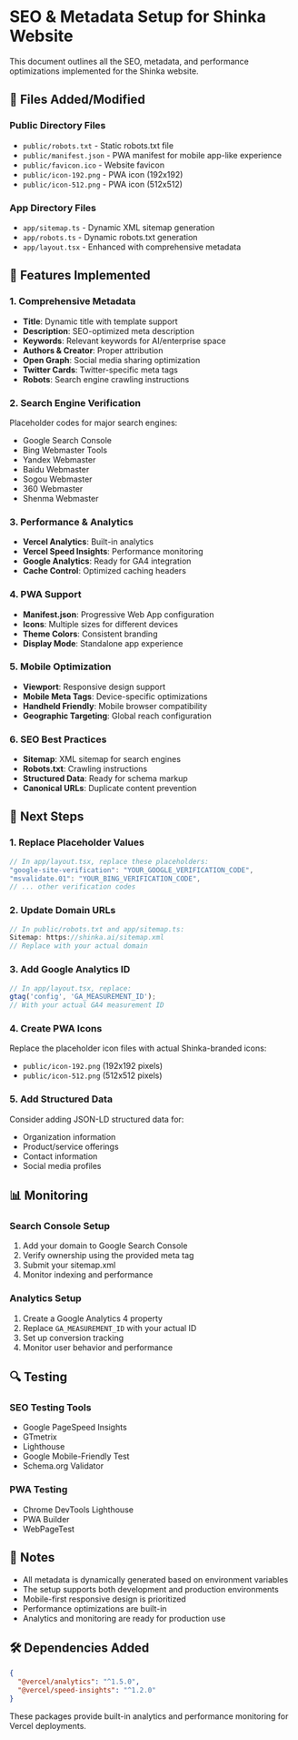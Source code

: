 # SEO & Metadata Setup for Shinka Website

This document outlines all the SEO, metadata, and performance optimizations implemented for the Shinka website.

## 📁 Files Added/Modified

### Public Directory Files
- `public/robots.txt` - Static robots.txt file
- `public/manifest.json` - PWA manifest for mobile app-like experience
- `public/favicon.ico` - Website favicon
- `public/icon-192.png` - PWA icon (192x192)
- `public/icon-512.png` - PWA icon (512x512)

### App Directory Files
- `app/sitemap.ts` - Dynamic XML sitemap generation
- `app/robots.ts` - Dynamic robots.txt generation
- `app/layout.tsx` - Enhanced with comprehensive metadata

## 🔧 Features Implemented

### 1. **Comprehensive Metadata**
- **Title**: Dynamic title with template support
- **Description**: SEO-optimized meta description
- **Keywords**: Relevant keywords for AI/enterprise space
- **Authors & Creator**: Proper attribution
- **Open Graph**: Social media sharing optimization
- **Twitter Cards**: Twitter-specific meta tags
- **Robots**: Search engine crawling instructions

### 2. **Search Engine Verification**
Placeholder codes for major search engines:
- Google Search Console
- Bing Webmaster Tools
- Yandex Webmaster
- Baidu Webmaster
- Sogou Webmaster
- 360 Webmaster
- Shenma Webmaster

### 3. **Performance & Analytics**
- **Vercel Analytics**: Built-in analytics
- **Vercel Speed Insights**: Performance monitoring
- **Google Analytics**: Ready for GA4 integration
- **Cache Control**: Optimized caching headers

### 4. **PWA Support**
- **Manifest.json**: Progressive Web App configuration
- **Icons**: Multiple sizes for different devices
- **Theme Colors**: Consistent branding
- **Display Mode**: Standalone app experience

### 5. **Mobile Optimization**
- **Viewport**: Responsive design support
- **Mobile Meta Tags**: Device-specific optimizations
- **Handheld Friendly**: Mobile browser compatibility
- **Geographic Targeting**: Global reach configuration

### 6. **SEO Best Practices**
- **Sitemap**: XML sitemap for search engines
- **Robots.txt**: Crawling instructions
- **Structured Data**: Ready for schema markup
- **Canonical URLs**: Duplicate content prevention

## 🚀 Next Steps

### 1. **Replace Placeholder Values**
```typescript
// In app/layout.tsx, replace these placeholders:
"google-site-verification": "YOUR_GOOGLE_VERIFICATION_CODE",
"msvalidate.01": "YOUR_BING_VERIFICATION_CODE",
// ... other verification codes
```

### 2. **Update Domain URLs**
```typescript
// In public/robots.txt and app/sitemap.ts:
Sitemap: https://shinka.ai/sitemap.xml
// Replace with your actual domain
```

### 3. **Add Google Analytics ID**
```typescript
// In app/layout.tsx, replace:
gtag('config', 'GA_MEASUREMENT_ID');
// With your actual GA4 measurement ID
```

### 4. **Create PWA Icons**
Replace the placeholder icon files with actual Shinka-branded icons:
- `public/icon-192.png` (192x192 pixels)
- `public/icon-512.png` (512x512 pixels)

### 5. **Add Structured Data**
Consider adding JSON-LD structured data for:
- Organization information
- Product/service offerings
- Contact information
- Social media profiles

## 📊 Monitoring

### Search Console Setup
1. Add your domain to Google Search Console
2. Verify ownership using the provided meta tag
3. Submit your sitemap.xml
4. Monitor indexing and performance

### Analytics Setup
1. Create a Google Analytics 4 property
2. Replace `GA_MEASUREMENT_ID` with your actual ID
3. Set up conversion tracking
4. Monitor user behavior and performance

## 🔍 Testing

### SEO Testing Tools
- Google PageSpeed Insights
- GTmetrix
- Lighthouse
- Google Mobile-Friendly Test
- Schema.org Validator

### PWA Testing
- Chrome DevTools Lighthouse
- PWA Builder
- WebPageTest

## 📝 Notes

- All metadata is dynamically generated based on environment variables
- The setup supports both development and production environments
- Mobile-first responsive design is prioritized
- Performance optimizations are built-in
- Analytics and monitoring are ready for production use

## 🛠️ Dependencies Added

```json
{
  "@vercel/analytics": "^1.5.0",
  "@vercel/speed-insights": "^1.2.0"
}
```

These packages provide built-in analytics and performance monitoring for Vercel deployments. 